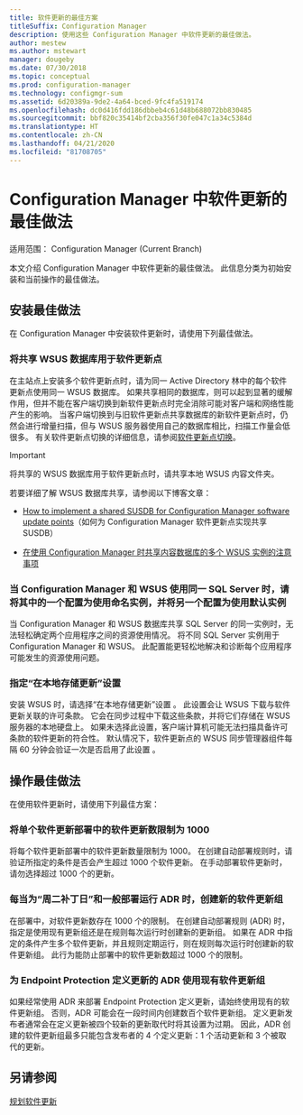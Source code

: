 ```yaml
---
title: 软件更新的最佳方案
titleSuffix: Configuration Manager
description: 使用这些 Configuration Manager 中软件更新的最佳做法。
author: mestew
ms.author: mstewart
manager: dougeby
ms.date: 07/30/2018
ms.topic: conceptual
ms.prod: configuration-manager
ms.technology: configmgr-sum
ms.assetid: 6d20389a-9de2-4a64-bced-9fc4fa519174
ms.openlocfilehash: dc0d416fdd186dbbeb4c61d48b688072bb830485
ms.sourcegitcommit: bbf820c35414bf2cba356f30fe047c1a34c5384d
ms.translationtype: HT
ms.contentlocale: zh-CN
ms.lasthandoff: 04/21/2020
ms.locfileid: "81708705"
---
```

# <a name="best-practices-for-software-updates-in-configuration-manager"></a>Configuration Manager 中软件更新的最佳做法

适用范围：  Configuration Manager (Current Branch)

本文介绍 Configuration Manager 中软件更新的最佳做法。 此信息分类为初始安装和当前操作的最佳做法。  



## <a name="installation-best-practices"></a><a name="bkmk_install"></a> 安装最佳做法  

在 Configuration Manager 中安装软件更新时，请使用下列最佳做法。  


### <a name="use-a-shared-wsus-database-for-software-update-points"></a><a name="bkmk_shared-susdb"></a> 将共享 WSUS 数据库用于软件更新点  

在主站点上安装多个软件更新点时，请为同一 Active Directory 林中的每个软件更新点使用同一 WSUS 数据库。 如果共享相同的数据库，则可以起到显著的缓解作用，但并不能在客户端切换到新软件更新点时完全消除可能对客户端和网络性能产生的影响。 当客户端切换到与旧软件更新点共享数据库的新软件更新点时，仍然会进行增量扫描，但与 WSUS 服务器使用自己的数据库相比，扫描工作量会低很多。 有关软件更新点切换的详细信息，请参阅[软件更新点切换](plan-for-software-updates.md#BKMK_SUPSwitching)。  

> [!IMPORTANT]  
>  将共享的 WSUS 数据库用于软件更新点时，请共享本地 WSUS 内容文件夹。  

若要详细了解 WSUS 数据库共享，请参阅以下博客文章：  

- [How to implement a shared SUSDB for Configuration Manager software update points](https://techcommunity.microsoft.com/t5/Configuration-Manager-Archive/How-to-implement-a-shared-SUSDB-for-Configuration-Manager/ba-p/274103)（如何为 Configuration Manager 软件更新点实现共享 SUSDB）  

- [在使用 Configuration Manager 时共享内容数据库的多个 WSUS 实例的注意事项](https://blogs.technet.microsoft.com/wsus/2014/03/22/considerations-for-multiple-wsus-instances-sharing-a-content-database-when-using-system-center-configuration-manager-but-without-network-load-balancing-nlb/)  


### <a name="when-configuration-manager-and-wsus-use-the-same-sql-server-configure-one-to-use-a-named-instance-and-the-other-to-use-the-default-instance"></a><a name="bkmk_sql-instance"></a> 当 Configuration Manager 和 WSUS 使用同一 SQL Server 时，请将其中的一个配置为使用命名实例，并将另一个配置为使用默认实例  

当 Configuration Manager 和 WSUS 数据库共享 SQL Server 的同一实例时，无法轻松确定两个应用程序之间的资源使用情况。 将不同 SQL Server 实例用于 Configuration Manager 和 WSUS。 此配置能更轻松地解决和诊断每个应用程序可能发生的资源使用问题。  


### <a name="specify-the-store-updates-locally-setting"></a><a name="bkmk_store-local"></a> 指定“在本地存储更新”设置  

安装 WSUS 时，请选择“在本地存储更新”设置  。 此设置会让 WSUS 下载与软件更新关联的许可条款。 它会在同步过程中下载这些条款，并将它们存储在 WSUS 服务器的本地硬盘上。 如果未选择此设置，客户端计算机可能无法扫描具备许可条款的软件更新的符合性。 默认情况下，软件更新点的 WSUS 同步管理器组件每隔 60 分钟会验证一次是否启用了此设置  。  



## <a name="operational-best-practices"></a><a name="bkmk_operation"></a> 操作最佳做法  

在使用软件更新时，请使用下列最佳方案：  


### <a name="limit-software-updates-to-1000-in-a-single-software-update-deployment"></a><a name="bkmk_object-limit"></a> 将单个软件更新部署中的软件更新数限制为 1000  

将每个软件更新部署中的软件更新数量限制为 1000。 在创建自动部署规则时，请验证所指定的条件是否会产生超过 1000 个软件更新。 在手动部署软件更新时，请勿选择超过 1000 个的更新。  


### <a name="create-a-new-software-update-group-each-time-an-adr-runs-for-patch-tuesday-and-for-general-deployments"></a><a name="bkmk_new-group"></a> 每当为“周二补丁日”和一般部署运行 ADR 时，创建新的软件更新组  

在部署中，对软件更新数存在 1000 个的限制。 在创建自动部署规则 (ADR) 时，指定是使用现有更新组还是在规则每次运行时创建新的更新组。 如果在 ADR 中指定的条件产生多个软件更新，并且规则定期运行，则在规则每次运行时创建新的软件更新组。 此行为能防止部署中的软件更新数超过 1000 个的限制。  


### <a name="use-an-existing-software-update-group-for-adrs-for-endpoint-protection-definition-updates"></a><a name="bkmk_same-group"></a> 为 Endpoint Protection 定义更新的 ADR 使用现有软件更新组  

如果经常使用 ADR 来部署 Endpoint Protection 定义更新，请始终使用现有的软件更新组。 否则，ADR 可能会在一段时间内创建数百个软件更新组。 定义更新发布者通常会在定义更新被四个较新的更新取代时将其设置为过期。 因此，ADR 创建的软件更新组最多只能包含发布者的 4 个定义更新：1 个活动更新和 3 个被取代的更新。  



## <a name="see-also"></a>另请参阅  
 [规划软件更新](plan-for-software-updates.md)
